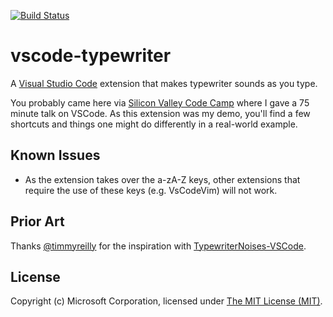[![Build Status](https://travis-ci.org/jpoon/vscode-typewriter.svg?branch=master)](https://travis-ci.org/jpoon/vscode-typewriter)

# vscode-typewriter

A [Visual Studio Code](https://code.visualstudio.com/) extension that makes typewriter sounds as you type. 

You probably came here via [Silicon Valley Code Camp](www.siliconvalley-codecamp.com/Session/2016/mastering-vscode-building-your-first-extension) where I gave a 75 minute talk on VSCode. 
As this extension was my demo, you'll find a few shortcuts and things one might do differently in a real-world example. 

## Known Issues

* As the extension takes over the a-zA-Z keys, other extensions that require the use of these keys (e.g. VsCodeVim) will not work. 

## Prior Art

Thanks [@timmyreilly](https://github.com/timmyreilly) for the inspiration with [TypewriterNoises-VSCode](https://github.com/timmyreilly/TypewriterNoises-VSCode).

## License

Copyright (c) Microsoft Corporation, licensed under [The MIT License (MIT)](https://raw.githubusercontent.com/jpoon/vscode-typewriter/master/LICENSE).
